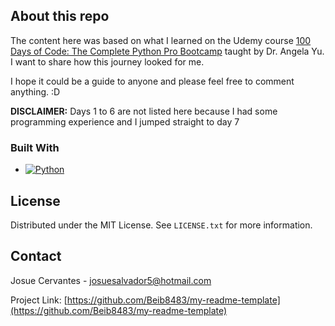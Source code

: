 ## About this repo
The content here was based on what I learned on the Udemy course [100 Days of Code: The Complete Python Pro Bootcamp][python-course] taught by Dr. Angela Yu. I want to share how this journey looked for me.

I hope it could be a guide to anyone and please feel free to comment anything. :D

**DISCLAIMER:** Days 1 to 6 are not listed here because I had some programming experience and I jumped straight to day 7

### Built With
<!-- Badge was generated using https://shields.io/ -->
* [![Python][Python.py]][Python-url]

<!-- LICENSE -->
## License

Distributed under the MIT License. See `LICENSE.txt` for more information.

<!-- CONTACT -->
## Contact

Josue Cervantes - josuesalvador5@hotmail.com

Project Link: [https://github.com/Beib8483/my-readme-template](https://github.com/Beib8483/my-readme-template)


<!-- MARKDOWN LINKS & IMAGES -->
<!-- https://www.markdownguide.org/basic-syntax/#reference-style-links -->
[python-course]: https://www.udemy.com/share/103J8C3@KoHWGbl88haipxfgQ7Hvkg5HuHYTipFKRvOfmOyscN6gm86S4G1YaZXziqCy1f2_/
[Python-url]: https://www.python.org/
[Python.py]: https://img.shields.io/badge/python-py?style=plastic&logo=python